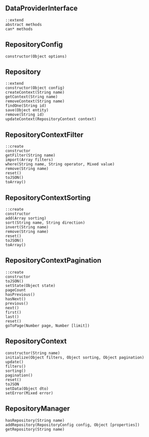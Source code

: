 

## DataProviderInterface
	::extend
	abstract methods
	can* methods


## RepositoryConfig
	constructor(Object options)


## Repository
	::extend
	constructor(Object config)
	createContext(String name)
	getContext(String name)
	removeContext(String name)
	findOne(String id)
	save(Object entity)
	remove(String id)
	updateContext(RepositoryContext context)


## RepositoryContextFilter
	::create
	constructor
	getFilter(String name)
	import(Array filters)
	where(String name, String operator, Mixed value)
	remove(String name)
	reset()
	toJSON()
	toArray()


## RepositoryContextSorting
	::create
	constructor
	add(Array sorting)
	sort(String name, String direction)
	invert(String name)
	remove(String name)
	reset()
	toJSON()
	toArray()


## RepositoryContextPagination
	::create
	constructor
	toJSON()
	setState(Object state)
	pageCount
	hasPrevious()
	hasNext()
	previous()
	next()
	first()
	last()
	reset()
	goToPage(Number page, Number [limit])


## RepositoryContext
	constructor(String name)
	initialize(Object filters, Object sorting, Object pagination)
	update()
	filters()
	sorting()
	pagination()
	reset()
	toJSON
	setData(Object dto)
	setError(Mixed error)


## RepositoryManager
	hasRepository(String name)
	addRepository(RepositoryConfig config, Object [properties])
	getRepository(String name)
